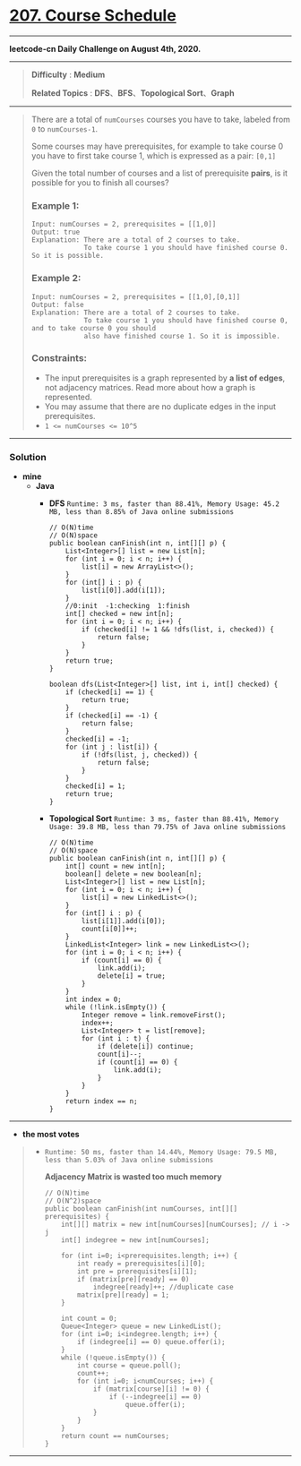 # [207. Course Schedule](https://leetcode.com/problems/course-schedule/)

---

**leetcode-cn Daily Challenge on August 4th, 2020.**

---

> **Difficulty** : **Medium**
>
> **Related Topics** : **DFS**、**BFS**、**Topological Sort**、**Graph**

---

> There are a total of `numCourses` courses you have to take, labeled from `0` to `numCourses-1`.
> 
> Some courses may have prerequisites, for example to take course 0 you have to first take course 1, which is expressed as a pair: `[0,1]`
> 
> Given the total number of courses and a list of prerequisite **pairs**, is it possible for you to finish all courses?
> 
> 
> 
> ### Example 1:
> ```
> Input: numCourses = 2, prerequisites = [[1,0]]
> Output: true
> Explanation: There are a total of 2 courses to take.
>              To take course 1 you should have finished course 0. So it is possible.
> ```
> 
> ### Example 2:
> ```
> Input: numCourses = 2, prerequisites = [[1,0],[0,1]]
> Output: false
> Explanation: There are a total of 2 courses to take.
>              To take course 1 you should have finished course 0, and to take course 0 you should
>              also have finished course 1. So it is impossible.
> ```
> 
> ### Constraints:
> * The input prerequisites is a graph represented by **a list of edges**, not adjacency matrices. Read more about how a graph is represented.
> * You may assume that there are no duplicate edges in the input prerequisites.
> * `1 <= numCourses <= 10^5`

---



### Solution
* **mine**
  * **Java**
    * **DFS** `Runtime: 3 ms, faster than 88.41%, Memory Usage: 45.2 MB, less than 8.85% of Java online submissions`
      ```
      // O(N)time
      // O(N)space
      public boolean canFinish(int n, int[][] p) {
          List<Integer>[] list = new List[n];
          for (int i = 0; i < n; i++) {
              list[i] = new ArrayList<>();
          }
          for (int[] i : p) {
              list[i[0]].add(i[1]);
          }
          //0:init  -1:checking  1:finish
          int[] checked = new int[n];
          for (int i = 0; i < n; i++) {
              if (checked[i] != 1 && !dfs(list, i, checked)) {
                  return false;
              }
          }
          return true;
      }

      boolean dfs(List<Integer>[] list, int i, int[] checked) {
          if (checked[i] == 1) {
              return true;
          }
          if (checked[i] == -1) {
              return false;
          }
          checked[i] = -1;
          for (int j : list[i]) {
              if (!dfs(list, j, checked)) {
                  return false;
              }
          }
          checked[i] = 1;
          return true;
      }
      ```
      
    * **Topological Sort** `Runtime: 3 ms, faster than 88.41%, Memory Usage: 39.8 MB, less than 79.75% of Java online submissions`
      ```
      // O(N)time
      // O(N)space
      public boolean canFinish(int n, int[][] p) {
          int[] count = new int[n];
          boolean[] delete = new boolean[n];
          List<Integer>[] list = new List[n];
          for (int i = 0; i < n; i++) {
              list[i] = new LinkedList<>();
          }
          for (int[] i : p) {
              list[i[1]].add(i[0]);
              count[i[0]]++;
          }
          LinkedList<Integer> link = new LinkedList<>();
          for (int i = 0; i < n; i++) {
              if (count[i] == 0) {
                  link.add(i);
                  delete[i] = true;
              }
          }
          int index = 0;
          while (!link.isEmpty()) {
              Integer remove = link.removeFirst();
              index++;
              List<Integer> t = list[remove];
              for (int i : t) {
                  if (delete[i]) continue;
                  count[i]--;
                  if (count[i] == 0) {
                      link.add(i);
                  }
              }
          }
          return index == n;
      }
      ```


---

* **the most votes**
>  * `Runtime: 50 ms, faster than 14.44%, Memory Usage: 79.5 MB, less than 5.03% of Java online submissions`
>  
>    **Adjacency Matrix is wasted too much memory**
>    ```
>    // O(N)time
>    // O(N^2)space
>    public boolean canFinish(int numCourses, int[][] prerequisites) {
>        int[][] matrix = new int[numCourses][numCourses]; // i -> j
>        int[] indegree = new int[numCourses];
>
>        for (int i=0; i<prerequisites.length; i++) {
>            int ready = prerequisites[i][0];
>            int pre = prerequisites[i][1];
>            if (matrix[pre][ready] == 0)
>                indegree[ready]++; //duplicate case
>            matrix[pre][ready] = 1;
>        }
>
>        int count = 0;
>        Queue<Integer> queue = new LinkedList();
>        for (int i=0; i<indegree.length; i++) {
>            if (indegree[i] == 0) queue.offer(i);
>        }
>        while (!queue.isEmpty()) {
>            int course = queue.poll();
>            count++;
>            for (int i=0; i<numCourses; i++) {
>                if (matrix[course][i] != 0) {
>                    if (--indegree[i] == 0)
>                        queue.offer(i);
>                }
>            }
>        }
>        return count == numCourses;
>    }
>    ```
    
---
